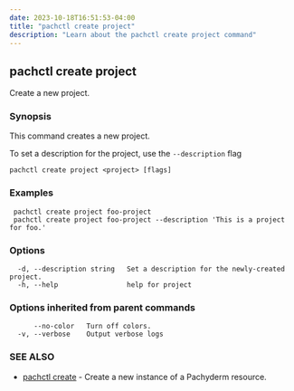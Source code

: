 ```yaml
---
date: 2023-10-18T16:51:53-04:00
title: "pachctl create project"
description: "Learn about the pachctl create project command"
---
```


## pachctl create project

Create a new project.

### Synopsis

This command creates a new project. 

 To set a description for the project, use the `--description` flag 


```
pachctl create project <project> [flags]
```

### Examples

```
 pachctl create project foo-project 
 pachctl create project foo-project --description 'This is a project for foo.' 

```

### Options

```
  -d, --description string   Set a description for the newly-created project.
  -h, --help                 help for project
```

### Options inherited from parent commands

```
      --no-color   Turn off colors.
  -v, --verbose    Output verbose logs
```

### SEE ALSO

* [pachctl create](../pachctl_create)	 - Create a new instance of a Pachyderm resource.

